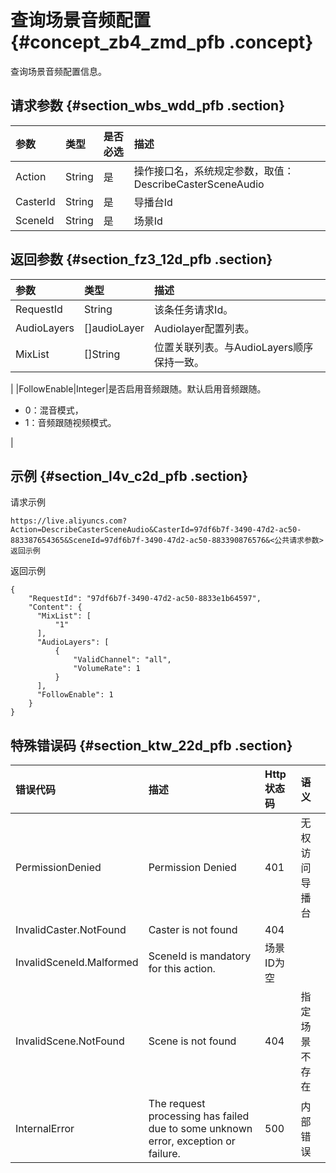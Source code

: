 # 查询场景音频配置 {#concept_zb4_zmd_pfb .concept}

查询场景音频配置信息。

## 请求参数 {#section_wbs_wdd_pfb .section}

|参数|类型|是否必选|描述|
|:-|:-|:---|:-|
|Action|String|是|操作接口名，系统规定参数，取值：DescribeCasterSceneAudio|
|CasterId|String|是|导播台Id|
|SceneId|String|是|场景Id|

## 返回参数 {#section_fz3_12d_pfb .section}

|参数|类型|描述|
|:-|:-|:-|
|RequestId|String|该条任务请求Id。|
|AudioLayers|\[\]audioLayer|Audiolayer配置列表。|
|MixList|\[\]String|位置关联列表。与AudioLayers顺序保持一致。

|
|FollowEnable|Integer|是否启用音频跟随。默认启用音频跟随。

-   0：混音模式，
-   1：音频跟随视频模式。

|

## 示例 {#section_l4v_c2d_pfb .section}

请求示例

```
https://live.aliyuncs.com?Action=DescribeCasterSceneAudio&CasterId=97df6b7f-3490-47d2-ac50-883387654365&SceneId=97df6b7f-3490-47d2-ac50-883390876576&<公共请求参数>
返回示例
```

返回示例

```
{
    "RequestId": "97df6b7f-3490-47d2-ac50-8833e1b64597",
    "Content": {
      "MixList": [
          "1"
      ],
      "AudioLayers": [
          {
              "ValidChannel": "all",
              "VolumeRate": 1
          }
      ],
      "FollowEnable": 1
    }
}
```

## 特殊错误码 {#section_ktw_22d_pfb .section}

|错误代码|描述|Http状态码|语义|
|:---|:-|:------|:-|
|PermissionDenied|Permission Denied|401|无权访问导播台|
|InvalidCaster.NotFound|Caster is not found|404| |
|InvalidSceneId.Malformed|SceneId is mandatory for this action.|场景ID为空| |
|InvalidScene.NotFound|Scene is not found|404|指定场景不存在|
|InternalError|The request processing has failed due to some unknown error, exception or failure.|500|内部错误|

